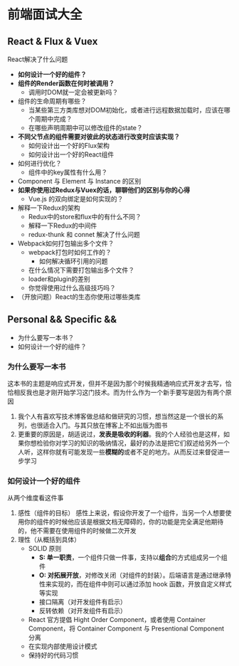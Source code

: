 # 前端面试大全
 
## React & Flux & Vuex

 React解决了什么问题
- **如何设计一个好的组件？**
- **组件的Render函数在何时被调用？**
    - 调用时DOM就一定会被更新吗？
- 组件的生命周期有哪些？
    - 当某些第三方类库想对DOM初始化，或者进行远程数据加载时，应该在哪个周期中完成？
    - 在哪些声明周期中可以修改组件的state？
- **不同父节点的组件需要对彼此的状态进行改变时应该实现？**
    - 如何设计出一个好的Flux架构
    - 如何设计出一个好的React组件
- 如何进行优化？
    - 组件中的key属性有什么用？
- Component 与 Element 与 Instance 的区别
- **如果你使用过Redux与Vuex的话，聊聊他们的区别与你的心得**
    - Vue.js 的双向绑定是如何实现的？
- 解释一下Redux的架构
    - Redux中的store和flux中的有什么不同？
    - 解释一下Redux的中间件
    - redux-thunk 和 connet 解决了什么问题
- Webpack如何打包输出多个文件？
    - webpack打包时如何工作的？
        - 如何解决循环引用的问题
    - 在什么情况下需要打包输出多个文件？
    - loader和plugin的差别
    - 你觉得使用过什么高级技巧吗？
- （开放问题）React的生态你使用过哪些类库

## Personal && Specific && 

- 为什么要写一本书？
- 如何设计一个好的组件？

### 为什么要写一本书

这本书的主题是响应式开发，但并不是因为那个时候我精通响应式开发才去写，恰恰相反我也是才刚开始学习这门技术。而为什么作为一个新手要写是因为有两个原因
1. 我个人有喜欢写技术博客做总结和做研究的习惯，想当然这是一个很长的系列，也很适合入门。与其只放在博客上不如出版为图书
2. 更重要的原因是，胡适说过，**发表是吸收的利器**。我的个人经验也是这样，如果你想检验你对学习的知识的吸纳情况，最好的办法是把它们叙述给另外一个人听，这样你就有可能发现一些**模糊的**或者不足的地方。从而反过来督促进一步学习

### 如何设计一个好的组件

从两个维度看这件事
1. 感性（组件的目标）
    感性上来说，假设你开发了一个组件，当另一个人想要使用你的组件的时候他应该是根据文档无障碍的，你的功能是完全满足他期待的，他不需要在使用组件的时候做二次开发
2. 理性（从概括到具体）
    - SOLID 原则
        - **S: 单一职责**，一个组件只做一件事，支持以**组合**的方式组成另一个组件
        - **O: 对拓展开放**，对修改关闭（对组件的封装）。后端语言是通过继承特性来实现的，而在组件中则可以通过添加 hook 函数，开放自定义样式等实现
        - 接口隔离（对开发组件有启示）
        - 反转依赖（对开发组件有启示）
    - React 官方提倡 Hight Order Component，或者使用 Container Component，将 Container Component 与 Presentional Component 分离
    - 在实现内部使用设计模式
    - 保持好的代码习惯
